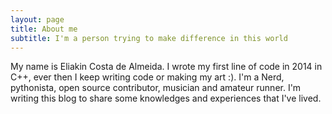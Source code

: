 ```yaml
---
layout: page
title: About me
subtitle: I'm a person trying to make difference in this world
---
```


My name is Eliakin Costa de Almeida. I wrote my first line of code in 2014 in C++, ever then I keep writing code or making my art :). I'm a Nerd, pythonista, open source contributor, musician and amateur runner. I'm writing this blog to share some knowledges and experiences that I've lived.
